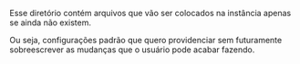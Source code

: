 Esse diretório contém arquivos que vão ser colocados na instância apenas se
ainda não existem.

Ou seja, configurações padrão que quero providenciar sem futuramente
sobreescrever as mudanças que o usuário pode acabar fazendo.

